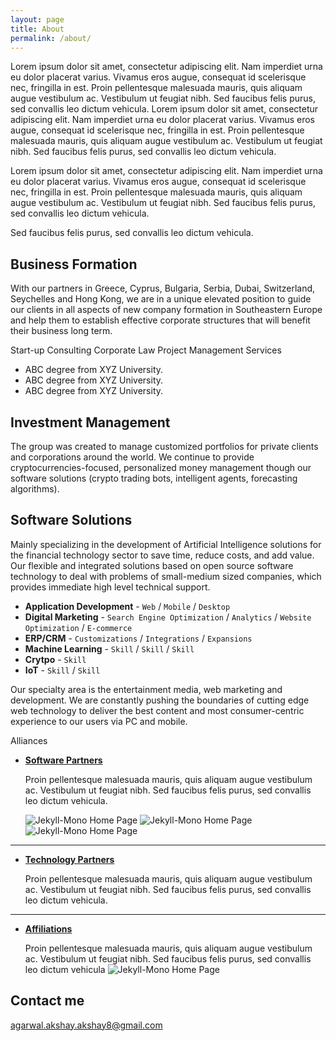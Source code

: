 ```yaml
---
layout: page
title: About
permalink: /about/
---
```


Lorem ipsum dolor sit amet, consectetur adipiscing elit. Nam imperdiet urna eu dolor placerat varius. Vivamus eros augue, consequat id scelerisque nec, fringilla in est. Proin pellentesque malesuada mauris, quis aliquam augue vestibulum ac. Vestibulum ut feugiat nibh. Sed faucibus felis purus, sed convallis leo dictum vehicula. Lorem ipsum dolor sit amet, consectetur adipiscing elit. Nam imperdiet urna eu dolor placerat varius. Vivamus eros augue, consequat id scelerisque nec, fringilla in est. Proin pellentesque malesuada mauris, quis aliquam augue vestibulum ac. Vestibulum ut feugiat nibh. Sed faucibus felis purus, sed convallis leo dictum vehicula.  

Lorem ipsum dolor sit amet, consectetur adipiscing elit. Nam imperdiet urna eu dolor placerat varius. Vivamus eros augue, consequat id scelerisque nec, fringilla in est. Proin pellentesque malesuada mauris, quis aliquam augue vestibulum ac. Vestibulum ut feugiat nibh. Sed faucibus felis purus, sed convallis leo dictum vehicula. 

Sed faucibus felis purus, sed convallis leo dictum vehicula.

## Business Formation 
With our partners in Greece, Cyprus, Bulgaria, Serbia, Dubai, Switzerland, Seychelles and Hong Kong, we are in a unique elevated position to guide our clients in all aspects of new company formation in Southeastern Europe and help them to establish effective corporate structures that will benefit their business long term. 
 
Start-up Consulting
Corporate Law
Project Management Services
* ABC degree from XYZ University.
* ABC degree from XYZ University.
* ABC degree from XYZ University.

## Investment Management
The group was created to manage customized portfolios for private clients and corporations around the world. We continue to provide cryptocurrencies-focused, personalized money management though our software solutions (crypto trading bots, intelligent agents, forecasting algorithms).

## Software Solutions
Mainly specializing in the development of Artificial Intelligence solutions for the financial technology sector to save time, reduce costs, and add value. Our  flexible and integrated solutions based on open source software technology to deal with problems of small-medium sized companies, which provides immediate high level technical support.


* **Application Development** - `Web` / `Mobile` / `Desktop`
* **Digital Marketing** - `Search Engine Optimization` / `Analytics` / `Website Optimization` / `E-commerce`
* **ERP/CRM** - `Customizations` / `Integrations` / `Expansions`
* **Machine Learning** - `Skill` / `Skill` / `Skill` 
* **Crytpo** - `Skill`
* **IoT** - `Skill` / `Skill` 
    
    
Our specialty area is the entertainment media, web marketing and development. We are constantly pushing the boundaries of cutting edge web technology to deliver the best content and most consumer-centric experience to our users via PC and mobile.
 
 Alliances

* [**Software Partners**](#) 
   
   Proin pellentesque malesuada mauris, quis aliquam augue vestibulum ac. Vestibulum ut feugiat nibh. Sed faucibus felis purus, sed convallis leo dictum vehicula.
   
   ![Jekyll-Mono Home Page](https://cdn.cryptohopper.com/images/gdax_logo.png) 
   ![Jekyll-Mono Home Page](https://www.bvoh.com/wp-content/uploads/2016/04/github-logo.jpg) ![Jekyll-Mono Home Page](https://www.forexbrokerz.com/files/1514992839Gatehub%20logo.png)
   

***

* [**Technology Partners**](#) 

    Proin pellentesque malesuada mauris, quis aliquam augue vestibulum ac. Vestibulum ut feugiat nibh. Sed faucibus felis purus, sed convallis leo dictum vehicula.

***

* [**Affiliations**](#) 

   Proin pellentesque malesuada mauris, quis aliquam augue vestibulum ac. Vestibulum ut feugiat nibh. Sed faucibus felis purus, sed convallis leo dictum vehicula
![Jekyll-Mono Home Page](https://res-5.cloudinary.com/crunchbase-production/image/upload/c_lpad,h_256,w_256,f_auto,q_auto:eco/h2m8pknt3n20uvdoxfjw)

## Contact me

[agarwal.akshay.akshay8@gmail.com](mailto:agarwal.akshay.akshay8@gmail.com)
